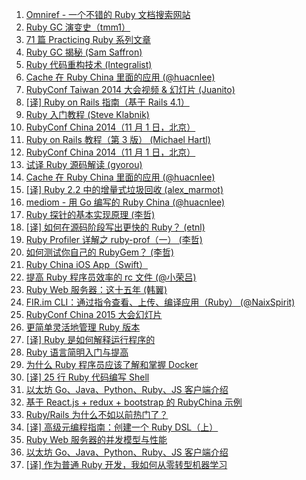1. [Omniref - 一个不错的 Ruby 文档搜索网站](https://weekly.manong.io/bounce?url=http%3A%2F%2Fwww.omniref.com%2F&aid=219&nid=11)
1. [Ruby GC 演变史（tmm1）](https://weekly.manong.io/bounce?url=http%3A%2F%2Ftmm1.net%2Fruby21-rgengc%2F&aid=353&nid=17)
1. [71 篇 Practicing Ruby 系列文章](https://weekly.manong.io/bounce?url=https%3A%2F%2Fpracticingruby.com%2F%23public-archives&aid=475&nid=20)
1. [Ruby GC 揭秘 (Sam Saffron)](https://weekly.manong.io/bounce?url=http%3A%2F%2Fsamsaffron.com%2Farchive%2F2013%2F11%2F22%2Fdemystifying-the-ruby-gc&aid=512&nid=21)
1. [Ruby 代码重构技术 (Integralist)](https://weekly.manong.io/bounce?url=http%3A%2F%2Fwww.integralist.co.uk%2Fposts%2Frefactoring-techniques%2F&aid=978&nid=29)
1. [Cache 在 Ruby China 里面的应用 (@huacnlee)](https://weekly.manong.io/bounce?url=https%3A%2F%2Fruby-china.org%2Ftopics%2F19436&aid=1082&nid=32)
1. [RubyConf Taiwan 2014 大会视频 & 幻灯片 (Juanito)](https://weekly.manong.io/bounce?url=https%3A%2F%2Fruby-china.org%2Ftopics%2F20217&aid=1219&nid=37)
1. [[译] Ruby on Rails 指南（基于 Rails 4.1）](https://weekly.manong.io/bounce?url=http%3A%2F%2Fguides.ruby-china.org%2F&aid=1279&nid=39)
1. [Ruby 入门教程 (Steve Klabnik)](https://weekly.manong.io/bounce?url=http%3A%2F%2Fhowistart.org%2Fposts%2Fruby%2F1&aid=1400&nid=43)
1. [RubyConf China 2014（11 月 1 日，北京）](https://weekly.manong.io/bounce?url=http%3A%2F%2Frubyconfchina.org%2F&aid=1472&nid=45)
1. [Ruby on Rails 教程（第 3 版） (Michael Hartl)](https://weekly.manong.io/bounce?url=https%3A%2F%2Fwww.railstutorial.org%2Fbook&aid=1535&nid=48)
1. [RubyConf China 2014（11 月 1 日，北京）](https://weekly.manong.io/bounce?url=http%3A%2F%2Frubyconfchina.org%2F&aid=1472&nid=49)
1. [试译 Ruby 源码解读 (gyorou)](https://weekly.manong.io/bounce?url=https%3A%2F%2Fruby-china.org%2Ftopics%2F22386&aid=1600&nid=50)
1. [Cache 在 Ruby China 里面的应用 (@huacnlee)](https://weekly.manong.io/bounce?url=https%3A%2F%2Fruby-china.org%2Ftopics%2F19436&aid=1082&nid=56)
1. [[译] Ruby 2.2 中的增量式垃圾回收 (alex_marmot)](https://weekly.manong.io/bounce?url=https%3A%2F%2Fruby-china.org%2Ftopics%2F24242&aid=1945&nid=62)
1. [mediom - 用 Go 编写的 Ruby China (@huacnlee)](https://weekly.manong.io/bounce?url=https%3A%2F%2Fgithub.com%2Fhuacnlee%2Fmediom&aid=1962&nid=62)
1. [Ruby 探针的基本实现原理 (李哲)](https://weekly.manong.io/bounce?url=http%3A%2F%2Fcode.oneapm.com%2Fruby%2F2015%2F05%2F13%2Fknowledge-behind-ruby-agent%2F&aid=2324&nid=71)
1. [[译] 如何在源码阶段写出更快的 Ruby？ (etnl)](https://weekly.manong.io/bounce?url=https%3A%2F%2Fruby-china.org%2Ftopics%2F25728&aid=2447&nid=73)
1. [Ruby Profiler 详解之 ruby-prof（一） (李哲)](https://weekly.manong.io/bounce?url=http%3A%2F%2Fcode.oneapm.com%2Fruby%2F2015%2F06%2F08%2Fruby-prof%2F&aid=2564&nid=75)
1. [如何测试你自己的 RubyGem？ (李哲)](https://weekly.manong.io/bounce?url=http%3A%2F%2Fcode.oneapm.com%2Fruby%2F2015%2F07%2F03%2Fhow-to-test-a-gem%2F&aid=2776&nid=78)
1. [Ruby China iOS App（Swift）](https://weekly.manong.io/bounce?url=https%3A%2F%2Fgithub.com%2Fswordray%2Fruby-china-ios&aid=3163&nid=82)
1. [提高 Ruby 程序员效率的 rc 文件 (@小荣吕)](https://weekly.manong.io/bounce?url=http%3A%2F%2Fmednoter.com%2Frc-file.html&aid=3203&nid=83)
1. [Ruby Web 服务器：这十五年 (韩翼)](https://weekly.manong.io/bounce?url=http%3A%2F%2Finsights.thoughtworkers.org%2Fruby-web-server%2F&aid=3255&nid=84)
1. [FIR.im CLI：通过指令查看、上传、编译应用（Ruby） (@NaixSpirit)](https://weekly.manong.io/bounce?url=https%3A%2F%2Fgithub.com%2FFIRHQ%2Ffir-cli&aid=3412&nid=85)
1. [RubyConf China 2015 大会幻灯片](https://weekly.manong.io/bounce?url=https%3A%2F%2Fruby-china.org%2Ftopics%2F27634&aid=3912&nid=91)
1. [更简单灵活地管理 Ruby 版本](https://weekly.manong.io/bounce?url=https%3A%2F%2Fruby-china.org%2Ftopics%2F27974&aid=4164&nid=94)
1. [[译] Ruby 是如何解释运行程序的](https://weekly.manong.io/bounce?url=https%3A%2F%2Fruby-china.org%2Ftopics%2F28040&aid=4259&nid=95)
1. [Ruby 语言简明入门与提高](https://weekly.manong.io/bounce?url=http%3A%2F%2Fsegmentfault.com%2Fa%2F1190000004349506%3Ff%3Dtt&aid=5088&nid=104)
1. [为什么 Ruby 程序员应该了解和掌握 Docker](https://weekly.manong.io/bounce?url=http%3A%2F%2Fdockone.io%2Farticle%2F1033&aid=5294&nid=106)
1. [[译] 25 行 Ruby 代码编写 Shell](https://weekly.manong.io/bounce?url=http%3A%2F%2Ftoutiao.io%2Fj%2F6lg253&aid=7177&nid=131)
1. [以太坊 Go、Java、Python、Ruby、JS 客户端介绍](https://weekly.manong.io/bounce?url=http%3A%2F%2Ftoutiao.io%2Fj%2Fcjc4jt&aid=7279&nid=132)
1. [基于 React.js + redux + bootstrap 的 RubyChina 示例](https://weekly.manong.io/bounce?url=https%3A%2F%2Ftoutiao.io%2Fk%2Ftlv9ji&aid=7748&nid=139)
1. [Ruby/Rails 为什么不如以前热门了？](https://weekly.manong.io/bounce?url=https%3A%2F%2Ftoutiao.io%2Fk%2Fuzg1fh&aid=8606&nid=153)
1. [[译] 高级元编程指南：创建一个 Ruby DSL（上）](https://weekly.manong.io/bounce?url=https%3A%2F%2Ftoutiao.io%2Fk%2Fpobt3y&aid=10439&nid=179)
1. [Ruby Web 服务器的并发模型与性能](https://weekly.manong.io/bounce?url=https%3A%2F%2Ftoutiao.io%2Fk%2Fxklfo7&aid=11454&nid=193)
1. [以太坊 Go、Java、Python、Ruby、JS 客户端介绍](https://weekly.manong.io/bounce?url=https%3A%2F%2Ftoutiao.io%2Fk%2F0pltjr&aid=13541&nid=222)
1. [[译] 作为普通 Ruby 开发，我如何从零转型机器学习](https://weekly.manong.io/bounce?url=https%3A%2F%2Fmp.weixin.qq.com%2Fs%2FsgtaY8Aj2fFH0J-MaL6RGA&aid=14318&nid=234)
